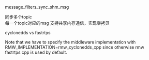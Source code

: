 
message_filters_sync_shm_msg   

同步多个topic   
每一个topic对应的msg 支持共享内存通信，实现零拷贝      

cyclonedds vs fastrtps   

Note that we have to specify the middleware implementation with RMW_IMPLEMENTATION=rmw_cyclonedds_cpp since otherwise rmw fastrtps cpp is used by default.

